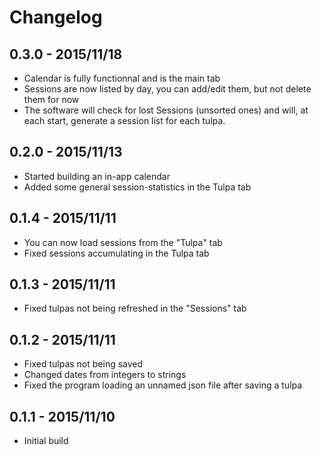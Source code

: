 # Changelog

## 0.3.0 - 2015/11/18
- Calendar is fully functionnal and is the main tab
- Sessions are now listed by day, you can add/edit them, but not delete them for now
- The software will check for lost Sessions (unsorted ones) and will, at each start, generate a session list for each tulpa.

## 0.2.0 - 2015/11/13
- Started building an in-app calendar
- Added some general session-statistics in the Tulpa tab

## 0.1.4 - 2015/11/11
- You can now load sessions from the "Tulpa" tab
- Fixed sessions accumulating in the Tulpa tab

## 0.1.3 - 2015/11/11
- Fixed tulpas not being refreshed in the "Sessions" tab

## 0.1.2 - 2015/11/11
- Fixed tulpas not being saved
- Changed dates from integers to strings
- Fixed the program loading an unnamed json file after saving a tulpa
				
## 0.1.1 - 2015/11/10
- Initial build